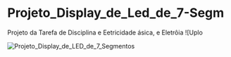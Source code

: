 # Projeto_Display_de_Led_de_7-Segm
Projeto da Tarefa de Disciplina e Eetricidade ásica, e Eletrôia 
![Uplo

![Projeto_Display_de_LED_de_7_Segmentos](https://github.com/user-attachments/assets/9eec8055-4d3a-4ee0-8d12-18627fa1eed5)
